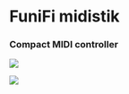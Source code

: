 # FuniFi midistik
### Compact MIDI controller

![](https://user-images.githubusercontent.com/37023311/57375334-d6468880-71a5-11e9-9d13-6cd7f4af6744.jpg)

![](https://user-images.githubusercontent.com/37023311/57375382-f1b19380-71a5-11e9-98be-21aa18ce31ee.jpg)
